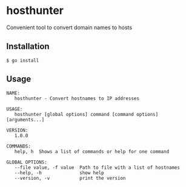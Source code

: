 # hosthunter

Convenient tool to convert domain names to hosts

## Installation

```
$ go install
```

## Usage

```
NAME:
   hosthunter - Convert hostnames to IP addresses

USAGE:
   hosthunter [global options] command [command options] [arguments...]

VERSION:
   1.0.0

COMMANDS:
   help, h  Shows a list of commands or help for one command

GLOBAL OPTIONS:
   --file value, -f value  Path to file with a list of hostnames
   --help, -h              show help
   --version, -v           print the version
```

